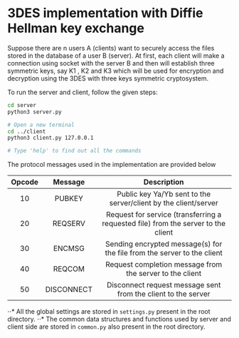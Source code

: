 3DES implementation with Diffie Hellman key exchange
====================================================

Suppose there are n users A (clients) want to securely access the files stored in the database of a user B (server).
At first, each client will make a connection using socket with the server B and then will establish three symmetric keys, say K1 , K2 and K3 which will be used for encryption and decryption using the 3DES with three keys symmetric cryptosystem.

To run the server and client, follow the given steps:
```bash
cd server
python3 server.py

# Open a new terminal
cd ../client
python3 client.py 127.0.0.1

# Type 'help' to find out all the commands
```

The protocol messages used in the implementation are provided below

| Opcode |   Message  |                                    Description                                    |
|:------:|:----------:|:---------------------------------------------------------------------------------:|
|   10   |   PUBKEY   |          Public key Ya/Yb sent to the server/client by the client/server          |
|   20   |   REQSERV  | Request for service (transferring a requested file) from the server to the client |
|   30   |   ENCMSG   |      Sending encrypted message(s) for the file from the server to the client      |
|   40   |   REQCOM   |              Request completion message from the server to the client             |
|   50   | DISCONNECT |           Disconnect request message sent from the client to the server           |

⋅⋅* All the global settings are stored in `settings.py` present in the root directory.
⋅⋅* The common data structures and functions used by server and client side are stored in `common.py` also present in the root directory.

